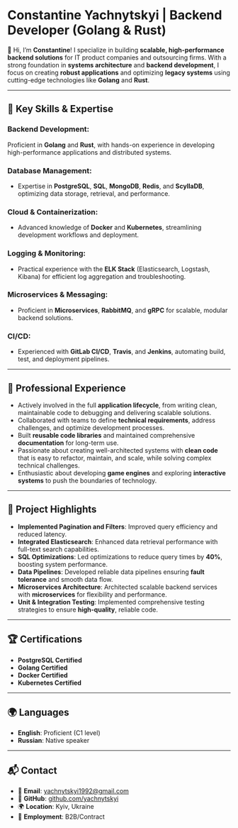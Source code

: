 # **Constantine Yachnytskyi** | Backend Developer (Golang & Rust)

👋 Hi, I’m **Constantine**! I specialize in building **scalable, high-performance backend solutions** for IT product companies and outsourcing firms. With a strong foundation in **systems architecture** and **backend development**, I focus on creating **robust applications** and optimizing **legacy systems** using cutting-edge technologies like **Golang** and **Rust**.

---

## 🚀 **Key Skills & Expertise**

### **Backend Development:**
Proficient in **Golang** and **Rust**, with hands-on experience in developing high-performance applications and distributed systems.

### **Database Management:**
- Expertise in **PostgreSQL**, **SQL**, **MongoDB**, **Redis**, and **ScyllaDB**, optimizing data storage, retrieval, and performance.

### **Cloud & Containerization:**
- Advanced knowledge of **Docker** and **Kubernetes**, streamlining development workflows and deployment.

### **Logging & Monitoring:**
- Practical experience with the **ELK Stack** (Elasticsearch, Logstash, Kibana) for efficient log aggregation and troubleshooting.

### **Microservices & Messaging:**
- Proficient in **Microservices**, **RabbitMQ**, and **gRPC** for scalable, modular backend solutions.

### **CI/CD:**
- Experienced with **GitLab CI/CD**, **Travis**, and **Jenkins**, automating build, test, and deployment pipelines.

---

## 💼 **Professional Experience**
- Actively involved in the full **application lifecycle**, from writing clean, maintainable code to debugging and delivering scalable solutions.
- Collaborated with teams to define **technical requirements**, address challenges, and optimize development processes.
- Built **reusable code libraries** and maintained comprehensive **documentation** for long-term use.
- Passionate about creating well-architected systems with **clean code** that is easy to refactor, maintain, and scale, while solving complex technical challenges.
- Enthusiastic about developing **game engines** and exploring **interactive systems** to push the boundaries of technology.

---

## 🌟 **Project Highlights**
- **Implemented Pagination and Filters**: Improved query efficiency and reduced latency.
- **Integrated Elasticsearch**: Enhanced data retrieval performance with full-text search capabilities.
- **SQL Optimizations**: Led optimizations to reduce query times by **40%**, boosting system performance.
- **Data Pipelines**: Developed reliable data pipelines ensuring **fault tolerance** and smooth data flow.
- **Microservices Architecture**: Architected scalable backend services with **microservices** for flexibility and performance.
- **Unit & Integration Testing**: Implemented comprehensive testing strategies to ensure **high-quality**, reliable code.

---

## 🏆 **Certifications**
- **PostgreSQL Certified**
- **Golang Certified**
- **Docker Certified**
- **Kubernetes Certified**

---

## 🌍 **Languages**
- **English**: Proficient (C1 level)
- **Russian**: Native speaker

---

## 📬 **Contact**

- 📧 **Email**: [yachnytskyi1992@gmail.com](mailto:yachnytskyi1992@gmail.com)
- 🔗 **GitHub**: [github.com/yachnytskyi](https://github.com/yachnytskyi)
- 🌍 **Location**: Kyiv, Ukraine
- 💼 **Employment**: B2B/Contract
